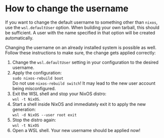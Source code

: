 # How to change the username

If you want to change the default username to something other than `nixos`, use the `wsl.defaultUser` option.
When building your own tarball, this should be sufficient. A user with the name specified in that option will be created automatically.

Changing the username on an already installed system is possible as well.
Follow these instructions to make sure, the change gets applied correctly:

1. Change the `wsl.defaultUser` setting in your configuration to the desired username.
2. Apply the configuration:\
   `sudo nixos-rebuild boot`\
   Do not use `nixos-rebuild switch`! It may lead to the new user account being misconfigured.
3. Exit the WSL shell and stop your NixOS distro:\
   `wsl -t NixOS`.
4. Start a shell inside NixOS and immediately exit it to apply the new generation:\
   `wsl -d NixOS --user root exit`
5. Stop the distro again:\
   `wsl -t NixOS`
6. Open a WSL shell. Your new username should be applied now!
